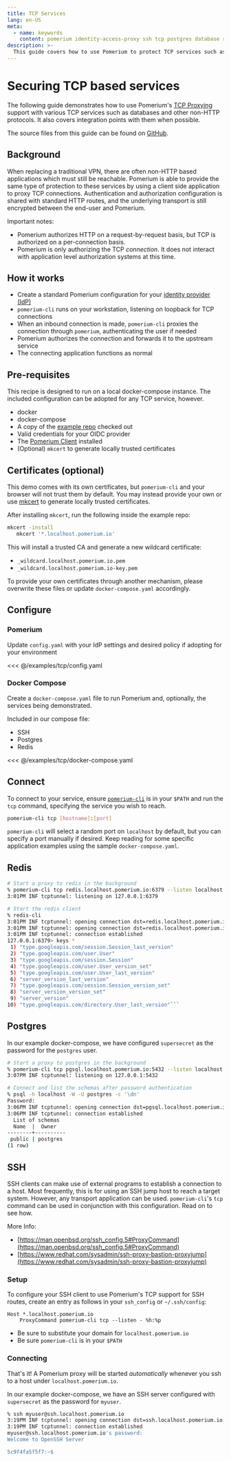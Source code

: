 ```yaml
---
title: TCP Services
lang: en-US
meta:
  - name: keywords
    content: pomerium identity-access-proxy ssh tcp postgres database redis mysql
description: >-
  This guide covers how to use Pomerium to protect TCP services such as SSH, Postgres and Redis.
---
```


# Securing TCP based services

The following guide demonstrates how to use Pomerium's [TCP Proxying](/docs/topics/tcp-support.md) support with various TCP services such as databases and other non-HTTP protocols.  It also covers integration points with them when possible.

The source files from this guide can be found on [GitHub](https://github.com/pomerium/pomerium/tree/master/examples/tcp/).

## Background

When replacing a traditional VPN, there are often non-HTTP based applications which must still be reachable.  Pomerium is able to provide the same type of protection to these services by using a client side application to proxy TCP connections.  Authentication and authorization configuration is shared with standard HTTP routes, and the underlying transport is still encrypted between the end-user and Pomerium.

Important notes:

- Pomerium authorizes HTTP on a request-by-request basis, but TCP is authorized on a per-connection basis.
- Pomerium is only authorizing the TCP *connection*. It does not interact with application level authorization systems at this time.

## How it works

* Create a standard Pomerium configuration for your [identity provider (IdP)](/docs/identity-providers/readme.md)
* `pomerium-cli` runs on your workstation, listening on loopback for TCP connections
* When an inbound connection is made, `pomerium-cli` proxies the connection through `pomerium`, authenticating the user if needed
* Pomerium authorizes the connection and forwards it to the upstream service
* The connecting application functions as normal

## Pre-requisites

This recipe is designed to run on a local docker-compose instance. The included configuration can be adopted for any TCP service, however.

* docker
* docker-compose
* A copy of the [example repo](https://github.com/pomerium/pomerium/tree/master/examples/tcp/) checked out
* Valid credentials for your OIDC provider
* The [Pomerium Client](/docs/releases.md#pomerium-cli) installed
* (Optional) `mkcert` to generate locally trusted certificates

## Certificates (optional)

This demo comes with its own certificates, but `pomerium-cli` and your browser will not trust them by default. You may instead provide your own or use [mkcert](https://github.com/FiloSottile/mkcert) to generate locally trusted certificates.

After installing `mkcert`, run the following inside the example repo:

```bash
mkcert -install
   mkcert '*.localhost.pomerium.io'
```

This will install a trusted CA and generate a new wildcard certificate:

- `_wildcard.localhost.pomerium.io.pem`
- `_wildcard.localhost.pomerium.io-key.pem`

To provide your own certificates through another mechanism, please overwrite these files or update `docker-compose.yaml` accordingly.

## Configure

### Pomerium

Update `config.yaml` with your IdP settings and desired policy if adopting for your environment

<<< @/examples/tcp/config.yaml

### Docker Compose

Create a `docker-compose.yaml` file to run Pomerium and, optionally, the services being demonstrated.

Included in our compose file:

- SSH
- Postgres
- Redis

<<< @/examples/tcp/docker-compose.yaml

## Connect

To connect to your service, ensure [`pomerium-cli`](/docs/releases.md#pomerium-cli) is in your `$PATH` and run the `tcp` command, specifying the service you wish to reach.

```bash
pomerium-cli tcp [hostname]:[port]
```

`pomerium-cli` will select a random port on `localhost` by default, but you can specify a port manually if desired.  Keep reading for some specific application examples using the sample `docker-compose.yaml`.

## Redis

```bash
# Start a proxy to redis in the background
% pomerium-cli tcp redis.localhost.pomerium.io:6379 --listen localhost:6379 &
3:01PM INF tcptunnel: listening on 127.0.0.1:6379

# Start the redis client
% redis-cli
3:01PM INF tcptunnel: opening connection dst=redis.localhost.pomerium.io:6379 proxy=redis.localhost.pomerium.io:443 secure=true
3:01PM INF tcptunnel: opening connection dst=redis.localhost.pomerium.io:6379 proxy=redis.localhost.pomerium.io:443 secure=true
3:01PM INF tcptunnel: connection established
127.0.0.1:6379> keys *
 1) "type.googleapis.com/session.Session_last_version"
 2) "type.googleapis.com/user.User"
 3) "type.googleapis.com/session.Session"
 4) "type.googleapis.com/user.User_version_set"
 5) "type.googleapis.com/user.User_last_version"
 6) "server_version_last_version"
 7) "type.googleapis.com/session.Session_version_set"
 8) "server_version_version_set"
 9) "server_version"
10) "type.googleapis.com/directory.User_last_version"```
```

## Postgres

In our example docker-compose, we have configured `supersecret` as the password for the `postgres` user.

```bash
# Start a proxy to postgres in the background
% pomerium-cli tcp pgsql.localhost.pomerium.io:5432 --listen localhost:5432 &
3:07PM INF tcptunnel: listening on 127.0.0.1:5432

# Connect and list the schemas after password authentication
% psql -h localhost -W -U postgres -c '\dn'
Password:
3:06PM INF tcptunnel: opening connection dst=pgsql.localhost.pomerium.io:5432 proxy=pgsql.localhost.pomerium.io:443 secure=true
3:06PM INF tcptunnel: connection established
  List of schemas
  Name  |  Owner
--------+----------
 public | postgres
(1 row)
```

## SSH

SSH clients can make use of external programs to establish a connection to a host.  Most frequently, this is for using an SSH jump host to reach a target system.  However, any transport application can be used.  `pomerium-cli`'s `tcp` command can be used in conjunction with this configuration.  Read on to see how.

More Info:

- [https://man.openbsd.org/ssh_config.5#ProxyCommand](https://man.openbsd.org/ssh_config.5#ProxyCommand)
- [https://www.redhat.com/sysadmin/ssh-proxy-bastion-proxyjump](https://www.redhat.com/sysadmin/ssh-proxy-bastion-proxyjump)

### Setup

To configure your SSH client to use Pomerium's TCP support for SSH routes, create an entry as follows in your `ssh_config` or `~/.ssh/config`:

```
Host *.localhost.pomerium.io
    ProxyCommand pomerium-cli tcp --listen - %h:%p
```

* Be sure to substitute your domain for `localhost.pomerium.io`
* Be sure `pomerium-cli` is in your `$PATH`

### Connecting

That's it!  A Pomerium proxy will be started *automatically* whenever you ssh to a host under `localhost.pomerium.io`.

In our example docker-compose, we have an SSH server configured with `supersecret` as the password for `myuser`.

```bash
% ssh myuser@ssh.localhost.pomerium.io
3:19PM INF tcptunnel: opening connection dst=ssh.localhost.pomerium.io:22 proxy=ssh.localhost.pomerium.io:443 secure=true
3:19PM INF tcptunnel: connection established
myuser@ssh.localhost.pomerium.io's password:
Welcome to OpenSSH Server

5c9f4fa5f5f7:~$
```
